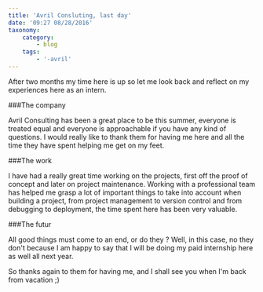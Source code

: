 ```yaml
---
title: 'Avril Consluting, last day'
date: '09:27 08/28/2016'
taxonomy:
    category:
        - blog
    tags:
        - '-avril'
---
```


After two months my time here is up so let me look back and reflect on my experiences here as an intern.

###The company

Avril Consulting has been a great place to be this summer, everyone is treated equal and everyone is approachable if you have any kind of questions. I would really like to thank them for having me here and all the time they have spent helping me get on my feet.

###The work 

I have had a really great time working on the projects, first off the proof of concept and later on project maintenance.
Working with a professional team has helped me grasp a lot of important things to take into account when building a project, from project management to version control and from debugging to deployment, the time spent here has been very valuable.

###The futur

All good things must come to an end, or do they ? Well, in this case, no they don't because I am happy to say that I will be doing my paid internship here as well all next year.

So thanks again to them for having me, and I shall see you when I'm back from vacation ;)
